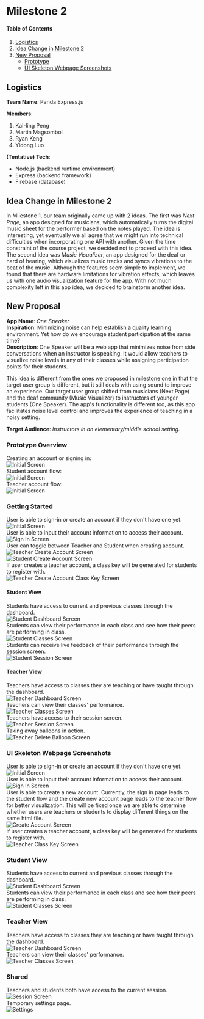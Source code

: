 # Milestone 2

#### Table of Contents
1. [Logistics](#Logistics)
2. [Idea Change in Milestone 2](#IdeaChange)
3. [New Proposal](#NewProposal)
   - [Prototype](#Prototype)
   - [UI Skeleton Webpage Screenshots](#Skeleton)

<a name="Logistics"></a>

## Logistics
**Team Name**: Panda Express.js<br>

**Members**:
1. Kai-ling Peng
2. Martin Magsombol
3. Ryan Keng
4. Yidong Luo

**(Tentative) Tech**:
* Node.js (backend runtime environment)
* Express (backend framework)
* Firebase (database)

<a name="IdeaChange"></a>

## Idea Change in Milestone 2
In Milestone 1, our team originally came up with 2 ideas. The first was *Next Page*, an app designed for musicians, which automatically turns the digital music sheet for the performer based on the notes played. The idea is interesting, yet eventually we all agree that we might run into technical difficulties when incorporating one API with another. Given the time constraint of the course project, we decided not to proceed with this idea. The second idea was *Music Visualizer*, an app designed for the deaf or hard of hearing, which visualizes music tracks and syncs vibrations to the beat of the music. Although the features seem simple to implement, we found that there are hardware limitations for vibration effects, which leaves us with one audio visualization feature for the app. With not much complexity left in this app idea, we decided to brainstorm another idea.

<a name="NewProposal"></a>

## New Proposal
**App Name**: *One Speaker*<br>
**Inspiration**: Minimizing noise can help establish a quality learning environment. Yet how do we encourage student participation at the same time?<br>
**Description**:
One Speaker will be a web app that minimizes noise from side conversations when an instructor is speaking. It would allow teachers to visualize noise levels in any of their classes while assigning participation points for their students.

This idea is different from the ones we proposed in milestone one in that the target user group is different, but it still deals with using sound to improve an experience. Our target user group shifted from musicians (Next Page) and the deaf community (Music Visualizer) to instructors of younger students (One Speaker). The app's functionality is different too, as this app facilitates noise level control and improves the experience of teaching in a noisy setting.


**Target Audience**: *Instructors in an elementary/middle school setting.*

<a name="Prototype"></a>

### Prototype Overview
Creating an account or signing in: <br>
![Initial Screen](milestones/assets/one_speaker/gettingstarted.png)<br>
Student account flow: <br>
![Initial Screen](milestones/assets/one_speaker/studentflow.png)<br>
Teacher account flow: <br>
![Initial Screen](milestones/assets/one_speaker/teacherflow.png)<br>

### Getting Started
User is able to sign-in or create an account if they don't have one yet.<br>
![Initial Screen](milestones/assets/one_speaker/InitialScreen.png)<br>
User is able to input their account information to access their account.<br>
![Sign In Screen](milestones/assets/one_speaker/SignIn.png)<br>
User can toggle between Teacher and Student when creating account.<br>
![Teacher Create Account Screen](milestones/assets/one_speaker/TeacherCreateAccount.png)<br>
![Student Create Account Screen](milestones/assets/one_speaker/StudentCreateAccount.png)<br>
If user creates a teacher account, a class key will be generated for students to register with.<br>
![Teacher Create Account Class Key Screen](milestones/assets/one_speaker/TeacherCreateAccountClassKey.png)<br>

#### Student View
Students have access to current and previous classes through the dashboard.<br>
![Student Dashboard Screen](milestones/assets/one_speaker/StudentDashboard.png)<br>
Students can view their performance in each class and see how their peers are performing in class.<br>
![Student Classes Screen](milestones/assets/one_speaker/StudentClasses.png)<br>
Students can receive live feedback of their performance through the session screen.<br>
![Student Session Screen](milestones/assets/one_speaker/StudentSession.png)<br>

#### Teacher View
Teachers have access to classes they are teaching or have taught through the dashboard.<br>
![Teacher Dashboard Screen](milestones/assets/one_speaker/TeacherDashboard.png)<br>
Teachers can view their classes' performance.<br>
![Teacher Classes Screen](milestones/assets/one_speaker/TeacherClasses.png)<br>
Teachers have access to their session screen.<br>
![Teacher Session Screen](milestones/assets/one_speaker/TeacherSession.png)<br>
Taking away balloons in action.<br>
![Teacher Delete Balloon Screen](milestones/assets/one_speaker/TeacherDeleteBalloon.png)<br>

<a name="Skeleton"></a>

### UI Skeleton Webpage Screenshots
User is able to sign-in or create an account if they don't have one yet.<br>
![Initial Screen](milestones/assets/one_speaker/skeleton/index.png)<br>
User is able to input their account information to access their account.<br>
![Sign In Screen](milestones/assets/one_speaker/skeleton/signin.png)<br>
User is able to create a new account.
Currently, the sign in page leads to the student flow and the create new account page leads to the teacher flow for better visualization. This will be fixed once we are able to determine whether users are teachers or students to display different things on the same html file. <br>
![Create Account Screen](milestones/assets/one_speaker/skeleton/createaccount.png)<br>
If user creates a teacher account, a class key will be generated for students to register with.<br>
![Teacher Class Key Screen](milestones/assets/one_speaker/skeleton/classkey.png)<br>

### Student View
Students have access to current and previous classes through the dashboard.<br>
![Student Dashboard Screen](milestones/assets/one_speaker/skeleton/studentdashboard.png)<br>
Students can view their performance in each class and see how their peers are performing in class.<br>
![Student Classes Screen](milestones/assets/one_speaker/skeleton/studentclass.png)<br>

### Teacher View
Teachers have access to classes they are teaching or have taught through the dashboard.<br>
![Teacher Dashboard Screen](milestones/assets/one_speaker/skeleton/teacherdashboard.png)<br>
Teachers can view their classes' performance.<br>
![Teacher Classes Screen](milestones/assets/one_speaker/skeleton/teacherclasses.png)<br>

### Shared
Teachers and students both have access to the current session.<br>
![Session Screen](milestones/assets/one_speaker/skeleton/session.png)<br>
Temporary settings page.<br>
![Settings](milestones/assets/one_speaker/skeleton/settings.png)<br>
